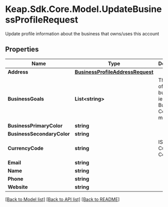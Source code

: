 # Keap.Sdk.Core.Model.UpdateBusinessProfileRequest
Update profile information about the business that owns/uses this account

## Properties

Name | Type | Description | Notes
------------ | ------------- | ------------- | -------------
**Address** | [**BusinessProfileAddressRequest**](BusinessProfileAddressRequest.md) |  | [optional] 
**BusinessGoals** | **List&lt;string&gt;** | The goals of this business, ie. Grow Business, Convert more leads | [optional] 
**BusinessPrimaryColor** | **string** |  | [optional] 
**BusinessSecondaryColor** | **string** |  | [optional] 
**CurrencyCode** | **string** | ISO 4217 Currency Code | [optional] 
**Email** | **string** |  | [optional] 
**Name** | **string** |  | [optional] 
**Phone** | **string** |  | [optional] 
**Website** | **string** |  | [optional] 

[[Back to Model list]](../README.md#documentation-for-models) [[Back to API list]](../README.md#documentation-for-api-endpoints) [[Back to README]](../README.md)

